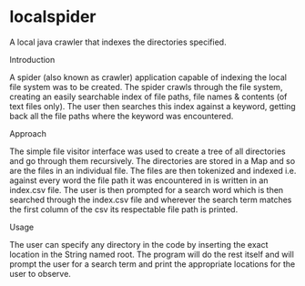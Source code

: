 # localspider
A local java crawler that indexes the directories specified.

Introduction

A spider (also known as crawler) application capable of indexing the local file system was to be created. The spider crawls through the file system, creating an easily searchable index of file paths, file names & contents (of text files only). The user then searches this index against a keyword, getting back all the file paths where the keyword was encountered. 

Approach

The simple file visitor interface was used to create a tree of all directories and go through them recursively. The directories are stored in a Map and so are the files in an individual file. The files are then tokenized and indexed i.e. against every word the file path it was encountered in is written in an index.csv file. The user is then prompted for a search word which is then searched through the index.csv file and wherever the search term matches the first column of the csv its respectable file path is printed.

Usage

The user can specify any directory in the code by inserting the exact location in the String named root. The program will do the rest itself and will prompt the user for a search term and print the appropriate locations for the user to observe.
